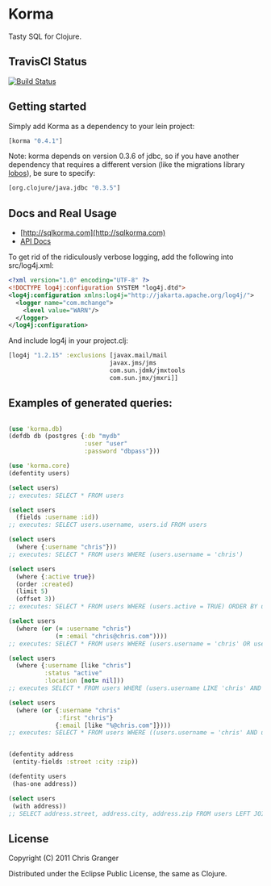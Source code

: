 # Korma

Tasty SQL for Clojure.

## TravisCI Status

[![Build Status](https://travis-ci.org/korma/Korma.png)](https://travis-ci.org/korma/Korma)

## Getting started

Simply add Korma as a dependency to your lein project:

```clojure
[korma "0.4.1"]
```

Note: korma depends on version 0.3.6 of jdbc, so if you have another dependency that requires a different version (like the migrations library [lobos](https://github.com/budu/lobos)), be sure to specify:

```clojure
[org.clojure/java.jdbc "0.3.5"]
```
## Docs and Real Usage

*   [http://sqlkorma.com](http://sqlkorma.com)
*   [API Docs](http://korma.github.com/Korma/)

To get rid of the ridiculously verbose logging, add the following into src/log4j.xml:

```xml
<?xml version="1.0" encoding="UTF-8" ?>
<!DOCTYPE log4j:configuration SYSTEM "log4j.dtd">
<log4j:configuration xmlns:log4j="http://jakarta.apache.org/log4j/">
  <logger name="com.mchange">
    <level value="WARN"/>
  </logger>
</log4j:configuration>
```

And include log4j in your project.clj:

```clojure
[log4j "1.2.15" :exclusions [javax.mail/mail
                            javax.jms/jms
                            com.sun.jdmk/jmxtools
                            com.sun.jmx/jmxri]]
```

## Examples of generated queries:

```clojure

(use 'korma.db)
(defdb db (postgres {:db "mydb"
                     :user "user"
                     :password "dbpass"}))

(use 'korma.core)
(defentity users)

(select users)
;; executes: SELECT * FROM users

(select users
  (fields :username :id))
;; executes: SELECT users.username, users.id FROM users

(select users
  (where {:username "chris"}))
;; executes: SELECT * FROM users WHERE (users.username = 'chris')

(select users 
  (where {:active true})
  (order :created)
  (limit 5)
  (offset 3))
;; executes: SELECT * FROM users WHERE (users.active = TRUE) ORDER BY users.created DESC LIMIT 5 OFFSET 3

(select users
  (where (or (= :username "chris")
             (= :email "chris@chris.com"))))
;; executes: SELECT * FROM users WHERE (users.username = 'chris' OR users.email = 'chris@chris.com')

(select users
  (where {:username [like "chris"]
          :status "active"
          :location [not= nil]))
;; executes SELECT * FROM users WHERE (users.username LIKE 'chris' AND users.status = 'active' AND users.location IS NOT NULL)

(select users
  (where (or {:username "chris"
              :first "chris"}
             {:email [like "%@chris.com"]})))
;; executes: SELECT * FROM users WHERE ((users.username = 'chris' AND users.first = 'chris') OR users.email LIKE '%@chris.com)'


(defentity address
 (entity-fields :street :city :zip))

(defentity users
 (has-one address))

(select users
 (with address))
;; SELECT address.street, address.city, address.zip FROM users LEFT JOIN address ON users.id = address.users_id

```

## License

Copyright (C) 2011 Chris Granger

Distributed under the Eclipse Public License, the same as Clojure.
